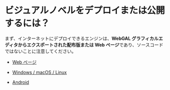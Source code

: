 # ビジュアルノベルをデプロイまたは公開するには？

まず、インターネットにデプロイできるエンジンは、**WebGAL グラフィカルエディタからエクスポートされた配布版または Web ページ**であり、ソースコードではないことに注意してください。

- [Web ページ](web/readme.md)

- [Windows / macOS / Linux](desktop/readme.md)

- [Android](android/readme.md)
